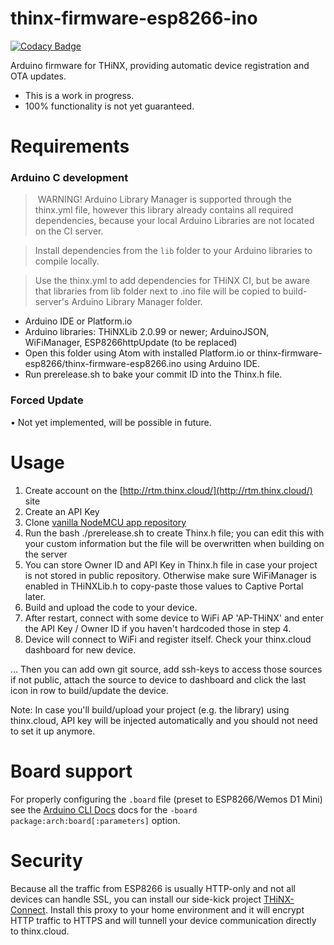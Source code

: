 # thinx-firmware-esp8266-ino

[![Codacy Badge](https://api.codacy.com/project/badge/Grade/656ce88b25864d8b87d5c41848364253)](https://www.codacy.com/app/suculent/thinx-firmware-esp8266-ino?utm_source=github.com&utm_medium=referral&utm_content=suculent/thinx-firmware-esp8266-ino&utm_campaign=badger)

Arduino firmware for THiNX, providing automatic device registration and OTA updates.

* This is a work in progress.
* 100% functionality is not yet guaranteed.

# Requirements

### Arduino C development

> WARNING! Arduino Library Manager is supported through the thinx.yml file, however this library already contains all required dependencies, because your local Arduino Libraries are not located on the CI server. 

> Install dependencies from the `lib` folder to your Arduino libraries to compile locally.

> Use the thinx.yml to add dependencies for THiNX CI, but be aware that libraries from lib folder next to .ino file will be copied to build-server's Arduino Library Manager folder.

- Arduino IDE or Platform.io
- Arduino libraries: THiNXLib 2.0.99 or newer; ArduinoJSON, WiFiManager, ESP8266httpUpdate (to be replaced)
- Open this folder using Atom with installed Platform.io or thinx-firmware-esp8266/thinx-firmware-esp8266.ino using Arduino IDE.
- Run prerelease.sh to bake your commit ID into the Thinx.h file.

### Forced Update

• Not yet implemented, will be possible in future. 

# Usage

1. Create account on the [http://rtm.thinx.cloud/](http://rtm.thinx.cloud/) site
2. Create an API Key
3. Clone [vanilla NodeMCU app repository](https://github.com/suculent/thinx-firmware-esp8266) 
4. Run the bash ./prerelease.sh to create Thinx.h file; you can edit this with your custom information but the file will be overwritten when building on the server
5. You can store Owner ID and API Key in Thinx.h file in case your project is not stored in public repository. Otherwise make sure WiFiManager is enabled in THiNXLib.h to copy-paste those values to Captive Portal later.
6. Build and upload the code to your device.
7. After restart, connect with some device to WiFi AP 'AP-THiNX' and enter the API Key / Owner ID if you haven't hardcoded those in step 4.
8. Device will connect to WiFi and register itself. Check your thinx.cloud dashboard for new device.

... Then you can add own git source, add ssh-keys to access those sources if not public, attach the source to device to dashboard and click the last icon in row to build/update the device. 

Note: In case you'll build/upload your project (e.g. the library) using thinx.cloud, API key will be injected automatically and you should not need to set it up anymore.

# Board support

For properly configuring the `.board` file (preset to ESP8266/Wemos D1 Mini) see the [Arduino CLI Docs](https://github.com/arduino/Arduino/blob/master/build/shared/manpage.adoc) docs for the `-board package:arch:board[:parameters]` option.

# Security

Because all the traffic from ESP8266 is usually HTTP-only and not all devices can handle SSL, you can install our side-kick project [THiNX-Connect](https://github.com/suculent/thinx-connect). Install this proxy to your home environment and it will encrypt HTTP traffic to HTTPS and will tunnell your device communication directly to thinx.cloud.
